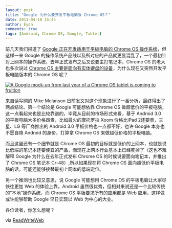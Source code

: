 ```yaml
---
layout: post
title: "Google 为什么要开发平板电脑版 Chrome OS？"
date: 2011-04-10 15:45
author: Eyon
comments: true
tags: [Android, Chrome OS, Google, Tablet]
---
```

前几天我们报道了 [Google 正在开发适用于平板电脑的 Chrome OS 操作系统](http://www.chromi.org/archives/11424)，但这样一来 Google 的操作系统产品线以及所对应的产品就更显混乱了，一个最初针对上网本的操作系统，去年正式发布之后又说要主打笔记本，Chrome OS 的老大也多次说过 [Chrome OS 主要是面向有实体键盘的设备](http://www.chromi.org/archives/5053)，为什么现在又突然开发平板电脑版本的 Chrome OS 呢？

<a href="http://img.chromi.org/2011/04/A-Google-mock-up-from-last-year-of-a-Chrome-OS-tablet-is-coming-to-fruition.jpeg">![](http://img.chromi.org/2011/04/A-Google-mock-up-from-last-year-of-a-Chrome-OS-tablet-is-coming-to-fruition-550x355.jpg "A Google mock-up from last year of a Chrome OS tablet is coming to fruition")</a>

来自读写网的 Mike Melanson 日前发文对这个现象进行了一番分析，最终得出了两点结论。第一个结论是 Google 可能想依靠 Chrome OS 做超低价的平板电脑，这一点看起来也是比较靠谱的，毕竟从目前的市场形式来看，基于 Android 3.0 的平板电脑大多价格昂贵，比如最火的摩托罗拉 Xoom 价格比iPad 2还要贵，三星、LG 等厂商推出的 Android 3.0 平板价格也一点都不好，也许 Google 本身也不愿自降 Android 的身价，打算拿 Chrome OS 来做超低价格的平板电脑。

而且这里还有一个细节就是 Chrome OS 最初的目标就是低价的上网本，也就是说比低端的笔记本还要便宜的产品，而现在上网本行业基本上已经死掉了（这也不难解释 Google 为什么在去年正式发布 Chrome OS 的时候说要面向笔记本，并推出了 Chrome OS 笔记本 Cr-48）,所以如果现在将 Chrome OS 面向超低价平板电脑的话，可能还能够接替最初上网本的低端定位。

另一个推测也比较又意思，说 Google 可能想用 Chrome OS 的平板电脑让大家尽快往更加 Web 的体验上靠，Android 虽然很优秀，但相对来说还是一个比较传统的“本地”操作系统，而 Chrome OS 平板要求所有的应用都是 Web 应用，这样做或许能够帮助 Google 早日实现以 Web 为中心的大业。

各位读者，你怎么想呢？

via [ReadWriteWeb](http://www.readwriteweb.com/archives/what_is_google_getting_at_with_chrome_os_for_table.php)
